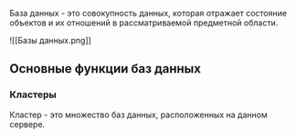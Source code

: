 База данных - это совокупность данных, которая отражает состояние объектов и их отношений в рассматриваемой предметной области.

![[Базы данных.png]]

## Основные функции баз данных

### Кластеры 

Кластер - это множество баз данных, расположенных на данном сервере.

